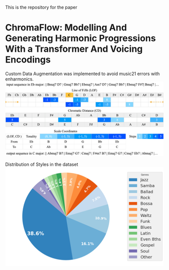 This is the repository for the paper
# ChromaFlow: Modelling And Generating Harmonic Progressions With a Transformer And Voicing Encodings

Custom Data Augmentation was implemented to avoid music21 errors with enharmonics. 
![Method to transpose song keys](plots/Transposition.png)

Distribution of Styles in the dataset
![Style distribution in the dataset](plots/styles.png)
